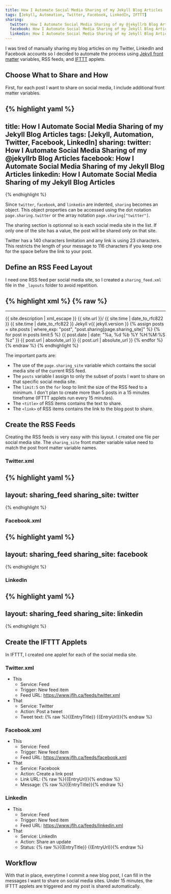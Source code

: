 ```yaml
---
title: How I Automate Social Media Sharing of my Jekyll Blog Articles
tags: [Jekyll, Automation, Twitter, Facebook, LinkedIn, IFTTT]
sharing:
  twitter: How I Automate Social Media Sharing of my @jekyllrb Blog Articles # Max 116 characters
  facebook: How I Automate Social Media Sharing of my Jekyll Blog Articles
  linkedin: How I Automate Social Media Sharing of my Jekyll Blog Articles
---
```


I was tired of manually sharing my blog articles on my Twitter, LinkedIn and Facebook accounts so I decided to automate the process using [Jekyll front matter](https://jekyllrb.com/docs/frontmatter/) variables, RSS feeds, and [IFTTT](https://ifttt.com) applets.

<!-- more -->

## Choose What to Share and How

First, for each post I want to share on social media, I include additional front matter variables.

{% highlight yaml %}
---
title: How I Automate Social Media Sharing of my Jekyll Blog Articles
tags: [Jekyll, Automation, Twitter, Facebook, LinkedIn]
sharing:
  twitter: How I Automate Social Media Sharing of my @jekyllrb Blog Articles
  facebook: How I Automate Social Media Sharing of my Jekyll Blog Articles
  linkedin: How I Automate Social Media Sharing of my Jekyll Blog Articles
---
{% endhighlight %}

Since `twitter`, `facebook`, and `linkedin` are indented, `sharing` becomes an object. This object properties can be accessed using the dot notation `page.sharing.twitter` or the array notation `page.sharing["twitter"]`.

The sharing section is optionnal so is each social media site in the list. If only one of the site has a value, the post will be shared only on that site.

Twitter has a 140 characters limitation and any link is using 23 characters. This restricts the length of your message to 116 characters if you keep one for the space before the link to your post.

## Define an RSS Feed Layout

I need one RSS feed per social media site, so I created a `sharing_feed.xml` file in the `_layouts` folder to avoid repetition.

{% highlight xml %}
{% raw %}
---
---
<?xml version="1.0" encoding="UTF-8"?>
<rss version="2.0" xmlns:atom="http://www.w3.org/2005/Atom">
  <channel>
    <title>{{ site.title | xml_escape }}</title>
    <description>{{ site.description | xml_escape }}</description>
    <link>{{ site.url }}/</link>
    <atom:link href="{{ page.url | absolute_url }}" rel="self" type="application/rss+xml" />
    <pubDate>{{ site.time | date_to_rfc822 }}</pubDate>
    <lastBuildDate>{{ site.time | date_to_rfc822 }}</lastBuildDate>
    <generator>Jekyll v{{ jekyll.version }}</generator>
    {% assign posts = site.posts | where_exp: "post", "post.sharing[page.sharing_site]" %}
    {% for post in posts limit:5 %}
      <item>
        <title>{{ post.sharing[page.sharing_site] | xml_escape }}</title>
        <pubDate>{{ post.date | date: "%a, %d %b %Y %H:%M:%S %z" }}</pubDate>
        <link>{{ post.url | absolute_url }}</link>
        <guid isPermaLink="true">{{ post.url | absolute_url }}</guid>
      </item>
    {% endfor %}
  </channel>
</rss>
{% endraw %}
{% endhighlight %}

The important parts are:

* The use of the `page.sharing_site` variable which contains the social media site of the current RSS feed.
* The `posts` variable I assign to only the subset of posts I want to share on that specific social media site.
* The `limit:5` on the `for` loop to limit the size of the RSS feed to a minimum. I don't plan to create more than 5 posts in a 15 minutes timeframe (IFTTT applets run every 15 minutes).
* The `<title>` of RSS items contains the text to share.
* The `<link>` of RSS items contains the link to the blog post to share.

## Create the RSS Feeds

Creating the RSS feeds is very easy with this layout. I created one file per social media site. The `sharing_site` front matter variable value need to match the post front matter variable names.

### Twitter.xml
{% highlight yaml %}
---
layout: sharing_feed
sharing_site: twitter
---
{% endhighlight %}

### Facebook.xml

{% highlight yaml %}
---
layout: sharing_feed
sharing_site: facebook
---
{% endhighlight %}

### LinkedIn

{% highlight yaml %}
---
layout: sharing_feed
sharing_site: linkedin
---
{% endhighlight %}

## Create the IFTTT Applets

In IFTTT, I created one applet for each of the social media site.

### Twitter.xml

* This
  * Service: Feed
  * Trigger: New feed item
  * Feed URL: https://www.jflh.ca/feeds/twitter.xml
* That
  * Service: Twitter
  * Action: Post a tweet
  * Tweet text: {% raw %}{{EntryTitle}} {{EntryUrl}}{% endraw %}

### Facebook.xml

* This
  * Service: Feed
  * Trigger: New feed item
  * Feed URL: https://www.jflh.ca/feeds/facebook.xml
* That
  * Service: Facebook
  * Action: Create a link post
  * Link URL: {% raw %}{{EntryUrl}}{% endraw %}
  * Message: {% raw %}{{EntryTitle}}{% endraw %}

### LinkedIn

* This
  * Service: Feed
  * Trigger: New feed item
  * Feed URL: https://www.jflh.ca/feeds/linkedin.xml
* That
  * Service: LinkedIn
  * Action: Share an update
  * Status: {% raw %}{{EntryTitle}} {{EntryUrl}}{% endraw %}

## Workflow

With that in place, everytime I commit a new blog post, I can fill in the messages I want to share on social media sites. Under 15 minutes, the IFTTT applets are triggered and my post is shared automatically.
